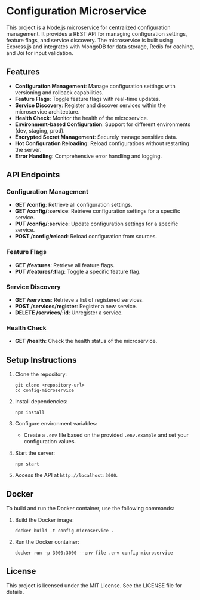 # Configuration Microservice

This project is a Node.js microservice for centralized configuration management. It provides a REST API for managing configuration settings, feature flags, and service discovery. The microservice is built using Express.js and integrates with MongoDB for data storage, Redis for caching, and Joi for input validation.

## Features

- **Configuration Management**: Manage configuration settings with versioning and rollback capabilities.
- **Feature Flags**: Toggle feature flags with real-time updates.
- **Service Discovery**: Register and discover services within the microservice architecture.
- **Health Check**: Monitor the health of the microservice.
- **Environment-based Configuration**: Support for different environments (dev, staging, prod).
- **Encrypted Secret Management**: Securely manage sensitive data.
- **Hot Configuration Reloading**: Reload configurations without restarting the server.
- **Error Handling**: Comprehensive error handling and logging.

## API Endpoints

### Configuration Management

- **GET /config**: Retrieve all configuration settings.
- **GET /config/:service**: Retrieve configuration settings for a specific service.
- **PUT /config/:service**: Update configuration settings for a specific service.
- **POST /config/reload**: Reload configuration from sources.

### Feature Flags

- **GET /features**: Retrieve all feature flags.
- **PUT /features/:flag**: Toggle a specific feature flag.

### Service Discovery

- **GET /services**: Retrieve a list of registered services.
- **POST /services/register**: Register a new service.
- **DELETE /services/:id**: Unregister a service.

### Health Check

- **GET /health**: Check the health status of the microservice.

## Setup Instructions

1. Clone the repository:
   ```
   git clone <repository-url>
   cd config-microservice
   ```

2. Install dependencies:
   ```
   npm install
   ```

3. Configure environment variables:
   - Create a `.env` file based on the provided `.env.example` and set your configuration values.

4. Start the server:
   ```
   npm start
   ```

5. Access the API at `http://localhost:3000`.

## Docker

To build and run the Docker container, use the following commands:

1. Build the Docker image:
   ```
   docker build -t config-microservice .
   ```

2. Run the Docker container:
   ```
   docker run -p 3000:3000 --env-file .env config-microservice
   ```

## License

This project is licensed under the MIT License. See the LICENSE file for details.